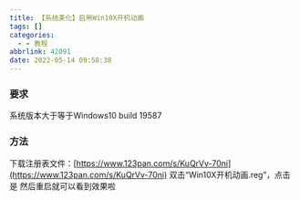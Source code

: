 ```yaml
---
title: 【系统美化】启用Win10X开机动画
tags: []
categories:
  - - 教程
abbrlink: 42091
date: 2022-05-14 09:58:38
---
```


### 要求

系统版本大于等于Windows10 build 19587

### 方法

下载注册表文件：[https://www.123pan.com/s/KuQrVv-70ni](https://www.123pan.com/s/KuQrVv-70ni) 
双击“Win10X开机动画.reg”，点击是 然后重启就可以看到效果啦